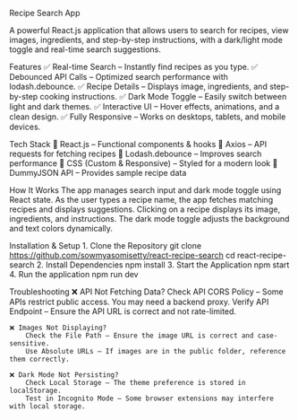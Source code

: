 Recipe Search App

A powerful React.js application that allows users to search for recipes, view images, ingredients, and step-by-step instructions, with a dark/light mode toggle and real-time search suggestions. 

Features
    ✅ Real-time Search – Instantly find recipes as you type.
    ✅ Debounced API Calls – Optimized search performance with lodash.debounce.
    ✅ Recipe Details – Displays image, ingredients, and step-by-step cooking instructions.
    ✅ Dark Mode Toggle – Easily switch between light and dark themes.
    ✅ Interactive UI – Hover effects, animations, and a clean design.
    ✅ Fully Responsive – Works on desktops, tablets, and mobile devices.

Tech Stack
    🔹 React.js – Functional components & hooks
    🔹 Axios – API requests for fetching recipes
    🔹 Lodash.debounce – Improves search performance
    🔹 CSS (Custom & Responsive) – Styled for a modern look
    🔹 DummyJSON API – Provides sample recipe data

How It Works
    The app manages search input and dark mode toggle using React state.
    As the user types a recipe name, the app fetches matching recipes and displays suggestions.
    Clicking on a recipe displays its image, ingredients, and instructions.
    The dark mode toggle adjusts the background and text colors dynamically.

Installation & Setup
    1️. Clone the Repository
        git clone https://github.com/sowmyasomisetty/react-recipe-search
        cd react-recipe-search
    2. Install Dependencies
        npm install
    3. Start the Application
        npm start
    4. Run the application
        npm run dev

Troubleshooting
    ❌ API Not Fetching Data?
        Check API CORS Policy – Some APIs restrict public access. You may need a backend proxy.
        Verify API Endpoint – Ensure the API URL is correct and not rate-limited.

    ❌ Images Not Displaying?
        Check the File Path – Ensure the image URL is correct and case-sensitive.
        Use Absolute URLs – If images are in the public folder, reference them correctly.

    ❌ Dark Mode Not Persisting?
        Check Local Storage – The theme preference is stored in localStorage.
        Test in Incognito Mode – Some browser extensions may interfere with local storage.